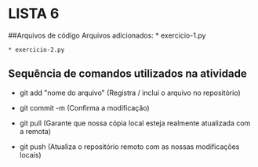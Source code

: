 # LISTA 6

##Arquivos de código
Arquivos adicionados: 
	* exercicio-1.py

	* exercicio-2.py

## Sequência de comandos utilizados na atividade

* git add "nome do arquivo" (Registra / inclui o arquivo no repositório)

* git commit -m (Confirma a modificação)

* git pull (Garante que nossa cópia local esteja realmente atualizada com a remota)

* git push (Atualiza o repositório remoto com as nossas modificações locais)


